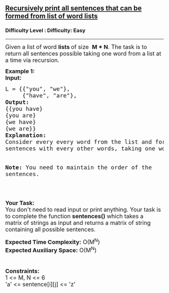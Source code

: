 <h2><a href="https://www.geeksforgeeks.org/problems/recursively-print-all-sentences-that-can-be-formed-from-list-of-word-lists/1">Recursively print all sentences that can be formed from list of word lists</a></h2><h3>Difficulty Level : Difficulty: Easy</h3><hr><div class="problems_problem_content__Xm_eO"><p><span style="font-size: 18px;">Given a list of word <strong>lists </strong>of size&nbsp;&nbsp;<strong>M * N</strong>.&nbsp;The task is&nbsp;to return all sentences possible taking one word from a list at a time via recursion.&nbsp;</span></p>
<p><span style="font-size: 18px;"><strong>Example 1:</strong></span><br><span style="font-size: 18px;"><strong>Input: </strong></span></p>
<pre><span style="font-size: 18px;">L = {{"you", "we"},
     {"have", "are"},
<strong>Output: 
</strong>{{you have}
{you are}
{we have}
{we are}}
</span><span style="font-size: 18px;"><strong>Explanation:</strong>
Consider every every word from the list and form
sentences with every other words, taking one word from a list .

<strong>Note: </strong>You need to maintain the order of the sentences.

</span></pre>
<p><span style="font-size: 18px;"><strong>Your Task:&nbsp;&nbsp;</strong><br>You don't need to read input or print anything. Your task is to complete the function <strong>sentences()</strong>&nbsp;which takes a matrix&nbsp;of strings as input and returns a matrix of string containing all possible sentences.</span></p>
<p><span style="font-size: 18px;"><strong>Expected Time Complexity:</strong> O(M<sup>N</sup>)<br><strong>Expected Auxiliary Space:</strong> O(M<sup>N</sup>)</span></p>
<p>&nbsp;</p>
<p><span style="font-size: 18px;"><strong>Constraints:</strong><br>1 &lt;= M, N&nbsp;&lt;= 6<br>'a'&nbsp;&lt;= sentence[i][j] &lt;= 'z'</span></p></div>
